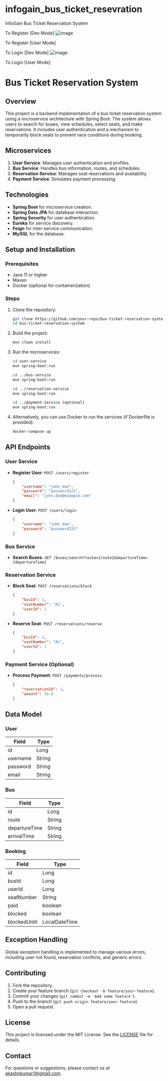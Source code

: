 # infogain_bus_ticket_resevration
InfoGain Bus Ticket Reservation System



To Register [Dev Mode]
![image](https://github.com/user-attachments/assets/c76ed8b2-c29d-4939-8a75-37913a3e0635)


To Register [User Mode]

To Login [Dev Mode]
![image](https://github.com/user-attachments/assets/635cb2a3-05ee-4238-bad0-d3f9ee1729d2)

To Login [User Mode]


# Bus Ticket Reservation System

## Overview

This project is a backend implementation of a bus ticket reservation system using a microservice architecture with Spring Boot. The system allows users to search for buses, view schedules, select seats, and make reservations. It includes user authentication and a mechanism to temporarily block seats to prevent race conditions during booking.

## Microservices

1. **User Service**: Manages user authentication and profiles.
2. **Bus Service**: Handles bus information, routes, and schedules.
3. **Reservation Service**: Manages seat reservations and availability.
4. **Payment Service**: Simulates payment processing.

## Technologies

- **Spring Boot** for microservice creation.
- **Spring Data JPA** for database interaction.
- **Spring Security** for user authentication.
- **Eureka** for service discovery.
- **Feign** for inter-service communication.
- **MySQL** for the database.

## Setup and Installation

### Prerequisites

- Java 11 or higher
- Maven
- Docker (optional for containerization)

### Steps

1. Clone the repository:

    ```bash
    git clone https://github.com/your-repo/bus-ticket-reservation-system.git
    cd bus-ticket-reservation-system
    ```

2. Build the project:

    ```bash
    mvn clean install
    ```

3. Run the microservices:

    ```bash
    cd user-service
    mvn spring-boot:run

    cd ../bus-service
    mvn spring-boot:run

    cd ../reservation-service
    mvn spring-boot:run

    cd ../payment-service (optional)
    mvn spring-boot:run
    ```

4. Alternatively, you can use Docker to run the services (if Dockerfile is provided):

    ```bash
    docker-compose up
    ```

## API Endpoints

### User Service

- **Register User**: `POST /users/register`
    ```json
    {
        "username": "john_doe",
        "password": "password123",
        "email": "john.doe@example.com"
    }
    ```

- **Login User**: `POST /users/login`
    ```json
    {
        "username": "john_doe",
        "password": "password123"
    }
    ```

### Bus Service

- **Search Buses**: `GET /buses/search?route={route}&departureTime={departureTime}`

### Reservation Service

- **Block Seat**: `POST /reservations/block`
    ```json
    {
        "busId": 1,
        "seatNumber": "A1",
        "userId": 1
    }
    ```

- **Reserve Seat**: `POST /reservations/reserve`
    ```json
    {
        "busId": 1,
        "seatNumber": "A1",
        "userId": 1
    }
    ```

### Payment Service (Optional)

- **Process Payment**: `POST /payments/process`
    ```json
    {
        "reservationId": 1,
        "amount": 50.0
    }
    ```

## Data Model

### User

| Field    | Type   |
|----------|--------|
| id       | Long   |
| username | String |
| password | String |
| email    | String |

### Bus

| Field          | Type   |
|----------------|--------|
| id             | Long   |
| route          | String |
| departureTime  | String |
| arrivalTime    | String |

### Booking

| Field         | Type        |
|---------------|-------------|
| id            | Long        |
| busId         | Long        |
| userId        | Long        |
| seatNumber    | String      |
| paid          | boolean     |
| blocked       | boolean     |
| blockedUntil  | LocalDateTime |

## Exception Handling

Global exception handling is implemented to manage various errors, including user not found, reservation conflicts, and generic errors.

## Contributing

1. Fork the repository.
2. Create your feature branch (`git checkout -b feature/your-feature`).
3. Commit your changes (`git commit -m 'Add some feature'`).
4. Push to the branch (`git push origin feature/your-feature`).
5. Open a pull request.

## License

This project is licensed under the MIT License. See the [LICENSE](LICENSE) file for details.

## Contact

For questions or suggestions, please contact us at akashnkumar1@gmail.com.
